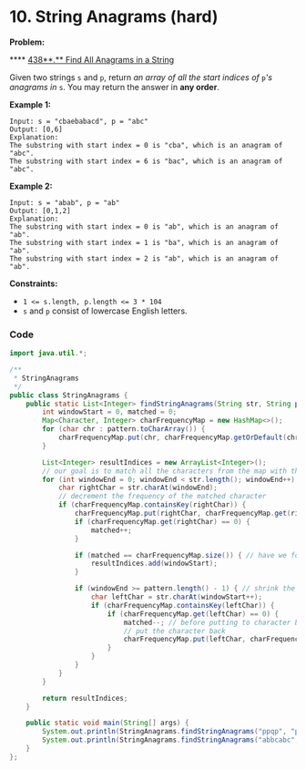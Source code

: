 # 10. String Anagrams (hard)

**Problem:**

&#x20; \***\* [438**.\*\* Find All Anagrams in a String](https://leetcode.com/problems/find-all-anagrams-in-a-string/)

Given two strings `s` and `p`, return _an array of all the start indices of_ `p`_'s anagrams in_ `s`. You may return the answer in **any order**.

**Example 1:**

```
Input: s = "cbaebabacd", p = "abc"
Output: [0,6]
Explanation:
The substring with start index = 0 is "cba", which is an anagram of "abc".
The substring with start index = 6 is "bac", which is an anagram of "abc".
```

**Example 2:**

```
Input: s = "abab", p = "ab"
Output: [0,1,2]
Explanation:
The substring with start index = 0 is "ab", which is an anagram of "ab".
The substring with start index = 1 is "ba", which is an anagram of "ab".
The substring with start index = 2 is "ab", which is an anagram of "ab".
```

**Constraints:**

- `1 <= s.length, p.length <= 3 * 104`
- `s` and `p` consist of lowercase English letters.

### Code

```java
import java.util.*;

/**
 * StringAnagrams
 */
public class StringAnagrams {
    public static List<Integer> findStringAnagrams(String str, String pattern) {
        int windowStart = 0, matched = 0;
        Map<Character, Integer> charFrequencyMap = new HashMap<>();
        for (char chr : pattern.toCharArray()) {
            charFrequencyMap.put(chr, charFrequencyMap.getOrDefault(chr, 0) + 1);
        }

        List<Integer> resultIndices = new ArrayList<Integer>();
        // our goal is to match all the characters from the map with the current window
        for (int windowEnd = 0; windowEnd < str.length(); windowEnd++) {
            char rightChar = str.charAt(windowEnd);
            // decrement the frequency of the matched character
            if (charFrequencyMap.containsKey(rightChar)) {
                charFrequencyMap.put(rightChar, charFrequencyMap.get(rightChar) - 1);
                if (charFrequencyMap.get(rightChar) == 0) {
                    matched++;
                }

                if (matched == charFrequencyMap.size()) { // have we found an anagrams?
                    resultIndices.add(windowStart);
                }

                if (windowEnd >= pattern.length() - 1) { // shrink the window
                    char leftChar = str.charAt(windowStart++);
                    if (charFrequencyMap.containsKey(leftChar)) {
                        if (charFrequencyMap.get(leftChar) == 0) {
                            matched--; // before putting to character back, decrement the match count
                            // put the character back
                            charFrequencyMap.put(leftChar, charFrequencyMap.get(leftChar) + 1);
                        }
                    }
                }
            }
        }

        return resultIndices;
    }

    public static void main(String[] args) {
        System.out.println(StringAnagrams.findStringAnagrams("ppqp", "pq"));
        System.out.println(StringAnagrams.findStringAnagrams("abbcabc", "abc"));
    }
};
```
